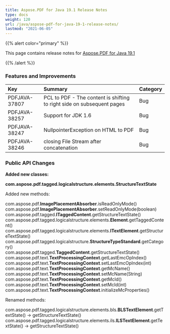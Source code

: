 ```yaml
---
title: Aspose.PDF for Java 19.1 Release Notes
type: docs
weight: 120
url: /java/aspose-pdf-for-java-19-1-release-notes/
lastmod: "2021-06-05"
---
```


{{% alert color="primary" %}}

This page contains release notes for [Aspose.PDF for Java 19.1](https://releases.aspose.com/java/repo/com/aspose/aspose-pdf/19.1/)

{{% /alert %}}
### **Features and Improvements**

|**Key**|**Summary**|**Category**|
| :- | :- | :- |
|PDFJAVA-37807|PCL to PDF - The content is shifting to right side on subsequent pages  |Bug|
|PDFJAVA-38257|Support for JDK 1.6|Bug|
|PDFJAVA-38247|NullpointerException on HTML to PDF|Bug|
|PDFJAVA-38246|closing File Stream after concatenation|Bug|
### **Public API Changes**
**Added new classes:**

**com.aspose.pdf.tagged.logicalstructure.elements.StructureTextState**

Added new methods:

com.aspose.pdf.**ImagePlacementAbsorber**.isReadOnlyMode()  
com.aspose.pdf.**ImagePlacementAbsorber**.setReadOnlyMode(boolean)  
com.aspose.pdf.tagged.**ITaggedContent**.getStructureTextState()  
com.aspose.pdf.tagged.logicalstructure.elements.**Element**.getTaggedContent()  
com.aspose.pdf.tagged.logicalstructure.elements.**ITextElement**.getStructureTextState()  
com.aspose.pdf.tagged.logicalstructure.**StructureTypeStandard**.getCategory()  
com.aspose.pdf.tagged.**TaggedContent**.getStructureTextState()  
com.aspose.pdf.text.**TextProcessingContext**.getLastEmcOpIndex()  
com.aspose.pdf.text.**TextProcessingContext**.setLastEmcOpIndex(int)  
com.aspose.pdf.text.**TextProcessingContext**.getMcName()  
com.aspose.pdf.text.**TextProcessingContext**.setMcName(String)  
com.aspose.pdf.text.**TextProcessingContext**.getMcId()  
com.aspose.pdf.text.**TextProcessingContext**.setMcId(int)  
com.aspose.pdf.text.**TextProcessingContext**.initializeMcProperties()  

Renamed methods:

com.aspose.pdf.tagged.logicalstructure.elements.bls.**BLSTextElement**.getTextState() -> getStructureTextState()  
com.aspose.pdf.tagged.logicalstructure.elements.ils.**ILSTextElement**.getTextState() -> getStructureTextState()  
